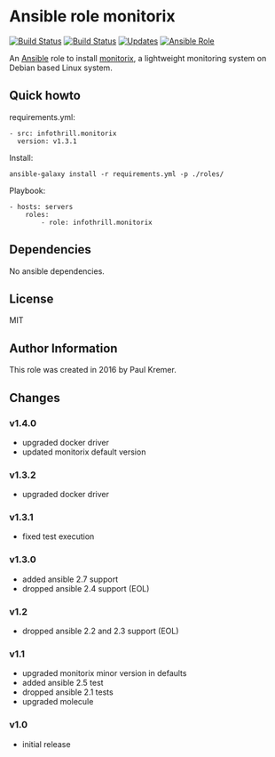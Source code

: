 # Ansible role monitorix

[![Build Status](https://img.shields.io/travis/infothrill/ansible-role-monitorix/master.svg?label=travis_master)](https://travis-ci.org/infothrill/ansible-role-monitorix)
[![Build Status](https://img.shields.io/travis/infothrill/ansible-role-monitorix/develop.svg?label=travis_develop)](https://travis-ci.org/infothrill/ansible-role-monitorix)
[![Updates](https://pyup.io/repos/github/infothrill/ansible-role-monitorix/shield.svg)](https://pyup.io/repos/github/infothrill/ansible-role-monitorix/)
[![Ansible Role](https://img.shields.io/ansible/role/10800.svg)](https://galaxy.ansible.com/infothrill/monitorix/)

An [Ansible](http://www.ansible.com) role to install
[monitorix](http://www.monitorix.org/), a lightweight monitoring system on
Debian based Linux system.

## Quick howto

requirements.yml:

    - src: infothrill.monitorix
      version: v1.3.1

Install:

    ansible-galaxy install -r requirements.yml -p ./roles/

Playbook:

    - hosts: servers
        roles:
            - role: infothrill.monitorix

## Dependencies

No ansible dependencies.

## License

MIT

## Author Information

This role was created in 2016 by Paul Kremer.

## Changes

### v1.4.0

* upgraded docker driver
* updated monitorix default version

### v1.3.2

* upgraded docker driver

### v1.3.1

* fixed test execution

### v1.3.0

* added ansible 2.7 support
* dropped ansible 2.4 support (EOL)

### v1.2

* dropped ansible 2.2 and 2.3 support (EOL)

### v1.1

* upgraded monitorix minor version in defaults
* added ansible 2.5 test
* dropped ansible 2.1 tests
* upgraded molecule

### v1.0

* initial release
